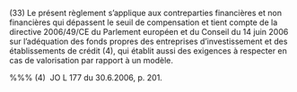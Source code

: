 (33) Le présent règlement s’applique aux contreparties financières et non financières qui dépassent le seuil de compensation et tient compte de la directive 2006/49/CE du Parlement européen et du Conseil du 14 juin 2006 sur l’adéquation des fonds propres des entreprises d’investissement et des établissements de crédit (4), qui établit aussi des exigences à respecter en cas de valorisation par rapport à un modèle.

%%% (4)  JO L 177 du 30.6.2006, p. 201.